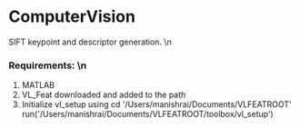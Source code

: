 # ComputerVision
SIFT keypoint and descriptor generation. \n
### Requirements: \n
1. MATLAB
2. VL_Feat downloaded and added to the path
3. Initialize vl_setup using
cd '/Users/manishrai/Documents/VLFEATROOT'
run('/Users/manishrai/Documents/VLFEATROOT/toolbox/vl_setup')